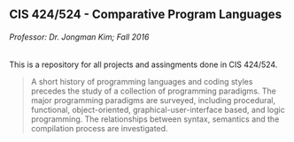 CIS 424/524 - Comparative Program Languages
---------------------------------
###### Professor: Dr. Jongman Kim; Fall 2016

This is a repository for all projects and assingments done in CIS 424/524.

> A short history of programming languages and coding styles precedes the study of a collection of programming paradigms. The major programming paradigms are surveyed, including procedural, functional, object-oriented, graphical-user-interface based, and logic programming. The relationships between syntax, semantics and the compilation process are investigated.
